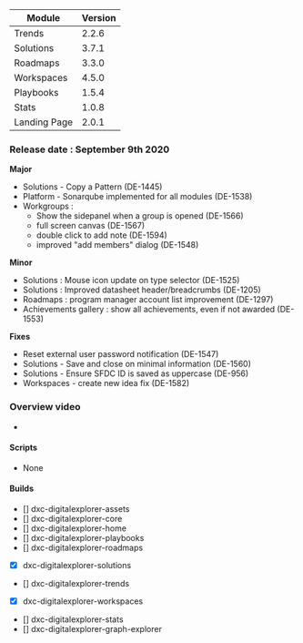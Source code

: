 
|Module|Version|
|---|---|
|Trends | 2.2.6
|Solutions | 3.7.1
|Roadmaps | 3.3.0
|Workspaces | 4.5.0
|Playbooks |1.5.4
|Stats| 1.0.8
|Landing Page | 2.0.1


### Release date : September 9th 2020

**Major**

- Solutions - Copy a Pattern (DE-1445)
- Platform - Sonarqube implemented for all modules (DE-1538)
- Workgroups : 
  - Show the sidepanel when a group is opened (DE-1566)
  - full screen canvas (DE-1567) 
  - double click to add note (DE-1594)
  - improved "add members" dialog (DE-1548)

**Minor**
- Solutions : Mouse icon update on type selector (DE-1525)
- Solutions : Improved datasheet header/breadcrumbs (DE-1205)
- Roadmaps : program manager account list improvement (DE-1297)
- Achievements gallery : show all achievements, even if not awarded (DE-1553)

**Fixes**
- Reset external user password notification (DE-1547)
- Solutions - Save and close on minimal information (DE-1560)
- Solutions - Ensure SFDC ID is saved as uppercase (DE-956)
- Workspaces - create new idea fix (DE-1582)


### Overview video 
- 

#### Scripts
-  None
  
#### Builds

- [] dxc-digitalexplorer-assets
- [] dxc-digitalexplorer-core 
- [] dxc-digitalexplorer-home 
- [] dxc-digitalexplorer-playbooks 
- [] dxc-digitalexplorer-roadmaps 
- [x] dxc-digitalexplorer-solutions 
- [] dxc-digitalexplorer-trends 
- [x] dxc-digitalexplorer-workspaces 
- [] dxc-digitalexplorer-stats
- [] dxc-digitalexplorer-graph-explorer